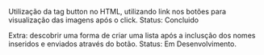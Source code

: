 Utilização da tag button no HTML, utilizando link nos botões para visualização das imagens após o click.
Status: Concluido

Extra: descobrir uma forma de criar uma lista após a inclusção dos nomes inseridos e enviados através do botão.
Status: Em Desenvolvimento.
